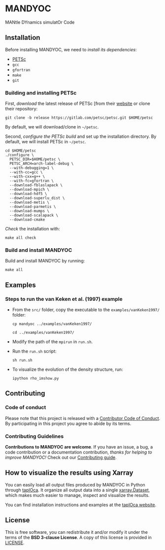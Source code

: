 # MANDYOC

MANtle DYnamics simulatOr Code

## Installation

Before installing MANDYOC, we need to _install its dependencies_:

- [PETSc](https://www.mcs.anl.gov/petsc/)
- `gcc`
- `gfortran`
- `make`
- `git`

### Building and installing PETSc

First, _download_ the latest release of PETSc [from their
[website](https://www.mcs.anl.gov/petsc/download/index.html) or clone their
repository:

```
git clone -b release https://gitlab.com/petsc/petsc.git $HOME/petsc
```

By default, we will download/clone in `~/petsc`.

Second, _configure the PETSc build_ and set up the installation directory.
By default, we will install PETSc in `~/petsc`.

```
cd $HOME/petsc
./configure \
  PETSC_DIR=$HOME/petsc \
  PETSC_ARCH=arch-label-debug \
  --with-debugging=1 \
  --with-cc=gcc \
  --with-cxx=g++ \
  --with-fc=gfortran \
  --download-fblaslapack \
  --download-mpich \
  --download-hdf5 \
  --download-superlu_dist \
  --download-metis \
  --download-parmetis \
  --download-mumps \
  --download-scalapack \
  --download-cmake
```

_Check_ the installation with:

```
make all check
```

### Build and install MANDYOC

Build and install MANDYOC by running:

```
make all
```

## Examples

### Steps to run the van Keken et al. (1997) example

- From the `src/` folder, copy the executable to the `examples/vanKeken1997/`
  folder:

  ```
  cp mandyoc ../examples/vanKeken1997/
  ```

  ```
  cd ../examples/vanKeken1997/
  ```

- Modify the path of the `mpirun` in `run.sh`.

- Run the `run.sh` script:

  ```
  sh run.sh
  ```

- To visualize the evolution of the density structure, run:

  ```
  ipython rho_imshow.py
  ```

## Contributing

### Code of conduct

Please note that this project is released with a
[Contributor Code of Conduct](https://bitbucket.org/victorsacek/mandyoc/src/master/CODE_OF_CONDUCT.md).
By participating in this project you agree to abide by its terms.

### Contributing Guidelines

**Contributions to MANDYOC are welcome**.
If you have an issue, a bug, a code contribution or a documentation
contribution, _thanks for helping to improve MANDYOC!_
Check out our
[Contributing guide](https://bitbucket.org/victorsacek/mandyoc/src/master/CONTRIBUTING.md).

## How to visualize the results using Xarray

You can easily load all output files produced by MANDYOC in Python through
[tapIOca](https://github.com/aguspesce/tapioca).
It organize all output data into a single
[xarray.Dataset](https://xarray.pydata.org/en/stable/), which makes much easier
to manage, inspect and visualize the results.

You can find installation instructions and examples at the
[tapIOca website](https://github.com/aguspesce/tapioca).

## License

This is free software, you can redistribute it and/or modify it under the terms
of the **BSD 3-clause License**.
A copy of this license is provided in
[LICENSE](/https://bitbucket.org/victorsacek/mandyoc/src/master/LICENSE).
